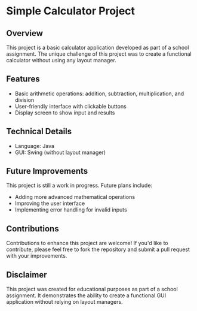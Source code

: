 # Simple Calculator Project

## Overview

This project is a basic calculator application developed as part of a school assignment. The unique challenge of this project was to create a functional calculator without using any layout manager.

## Features

- Basic arithmetic operations: addition, subtraction, multiplication, and division
- User-friendly interface with clickable buttons
- Display screen to show input and results

## Technical Details

- Language: Java
- GUI: Swing (without layout manager)

## Future Improvements

This project is still a work in progress. Future plans include:

- Adding more advanced mathematical operations
- Improving the user interface
- Implementing error handling for invalid inputs

## Contributions

Contributions to enhance this project are welcome! If you'd like to contribute, please feel free to fork the repository and submit a pull request with your improvements.

## Disclaimer

This project was created for educational purposes as part of a school assignment. It demonstrates the ability to create a functional GUI application without relying on layout managers.